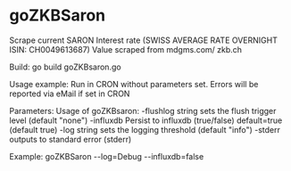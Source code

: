 # goZKBSaron

Scrape current SARON Interest rate (SWISS AVERAGE RATE OVERNIGHT ISIN: CH0049613687)
Value scraped from mdgms.com/ zkb.ch


Build:
  go build goZKBsaron.go

Usage example:
    Run in CRON without parameters set. Errors will be reported via eMail if set in CRON

Parameters:
Usage of goZKBsaron:
  -flushlog string
    	sets the flush trigger level (default "none")
  -influxdb
    	Persist to influxdb (true/false) default=true (default true)
  -log string
    	sets the logging threshold (default "info")
  -stderr
    	outputs to standard error (stderr)

Example:
  goZKBSaron --log=Debug --influxdb=false
